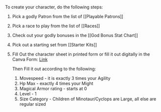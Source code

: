 To create your character, do the following steps:
1. Pick a godly Patron from the list of [[Playable Patrons]]
2. Pick a race to play from the list of [[Races]]
3. Check out your godly bonuses in the [[God Bonus Stat Chart]]
4. Pick out a starting set from [[Starter Kits]]
5. Fill Out the character sheet in printed form or fill it out digitally in the Canva Form:
   [Link](https://www.canva.com/design/DAFxuW4K1IE/Hls7OlTbuuPU4dCBlH2EoA/edit?utm_content=DAFxuW4K1IE&utm_campaign=designshare&utm_medium=link2&utm_source=sharebutton)
   
   Then Fill it out according to the following:
	1. Movespeed - it is exactly 3 times your Agility
	2. Hp Max - exactly 4 times your Might
	3. Magical Armor rating - starts at 0
	4. Level - 1
	5. Size Category - Children of Minotaur/Cyclops are Large, all else are regular sized
